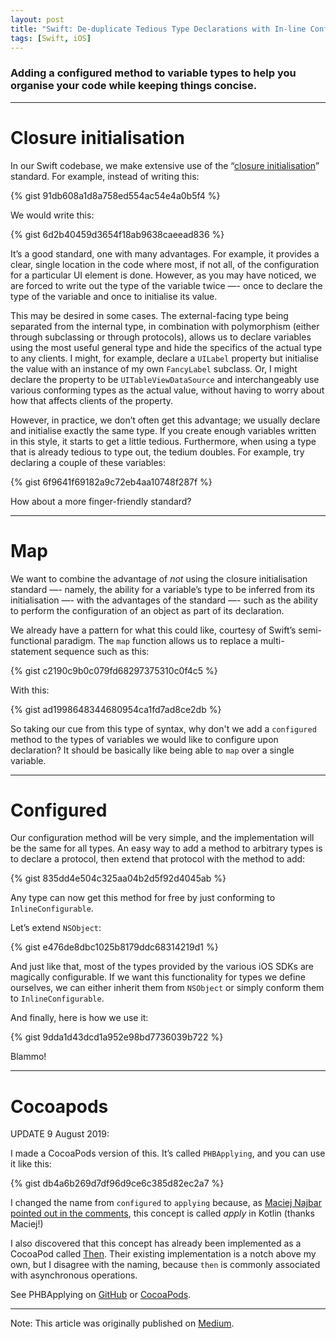 ```yaml
---
layout: post
title: "Swift: De-duplicate Tedious Type Declarations with In-line Configuration"
tags: [Swift, iOS]
---
```


### Adding a configured method to variable types to help you organise your code while keeping things concise.

---

# Closure initialisation

In our Swift codebase, we make extensive use of the “[closure initialisation](https://medium.com/the-traveled-ios-developers-guide/swift-initialization-with-closures-5ea177f65a5)” standard. For example, instead of writing this:

{% gist 91db608a1d8a758ed554ac54e4a0b5f4 %}

We would write this:

{% gist 6d2b40459d3654f18ab9638caeead836 %}

It’s a good standard, one with many advantages. For example, it provides a clear, single location in the code where most, if not all, of the configuration for a particular UI element is done.
However, as you may have noticed, we are forced to write out the type of the variable twice —- once to declare the type of the variable and once to initialise its value.

This may be desired in some cases. The external-facing type being separated from the internal type, in combination with polymorphism (either through subclassing or through protocols), allows us to declare variables using the most useful general type and hide the specifics of the actual type to any clients. I might, for example, declare a `UILabel` property but initialise the value with an instance of my own `FancyLabel` subclass. Or, I might declare the property to be `UITableViewDataSource` and interchangeably use various conforming types as the actual value, without having to worry about how that affects clients of the property.

However, in practice, we don’t often get this advantage; we usually declare and initialise exactly the same type. If you create enough variables written in this style, it starts to get a little tedious. Furthermore, when using a type that is already tedious to type out, the tedium doubles. For example, try declaring a couple of these variables:

{% gist 6f9641f69182a9c72eb4aa10748f287f %}

How about a more finger-friendly standard?

---

# Map

We want to combine the advantage of _not_ using the closure initialisation standard —- namely, the ability for a variable’s type to be inferred from its initialisation —- with the advantages of the standard —- such as the ability to perform the configuration of an object as part of its declaration.

We already have a pattern for what this could like, courtesy of Swift’s semi-functional paradigm. The `map` function allows us to replace a multi-statement sequence such as this:

{% gist c2190c9b0c079fd68297375310c0f4c5 %}

With this:

{% gist ad1998648344680954ca1fd7ad8ce2db %}

So taking our cue from this type of syntax, why don't we add a `configured` method to the types of variables we would like to configure upon declaration? It should be basically like being able to `map` over a single variable.

---

# Configured

Our configuration method will be very simple, and the implementation will be the same for all types. An easy way to add a method to arbitrary types is to declare a protocol, then extend that protocol with the method to add:

{% gist 835dd4e504c325aa04b2d5f92d4045ab %}

Any type can now get this method for free by just conforming to `InlineConfigurable`. 

Let’s extend `NSObject`:

{% gist e476de8dbc1025b8179ddc68314219d1 %}

And just like that, most of the types provided by the various iOS SDKs are magically configurable. If we want this functionality for types we define ourselves, we can either inherit them from `NSObject` or simply conform them to `InlineConfigurable`.

And finally, here is how we use it:

{% gist 9dda1d43dcd1a952e98bd7736039b722 %}

Blammo!

---

# Cocoapods

UPDATE 9 August 2019:

I made a CocoaPods version of this. It’s called `PHBApplying`, and you can use it like this:

{% gist db4a6b269d7df96d9ce6c385d82ec2a7 %}

I changed the name from `configured` to `applying` because, as [Maciej Najbar pointed out in the comments](https://medium.com/@MaciejNajbar), this concept is called *apply* in Kotlin (thanks Maciej!)

I also discovered that this concept has already been implemented as a CocoaPod called [Then](https://github.com/devxoul/Then). Their existing implementation is a notch above my own, but I disagree with the naming, because `then` is commonly associated with asynchronous operations.

See PHBApplying on [GitHub](https://github.com/phlippieb/PHBApplying) or [CocoaPods](https://cocoapods.org/pods/PHBApplying).

---

Note: This article was originally published on [Medium](https://medium.com/better-programming/swift-hacks-de-duplicate-tedious-type-declarations-with-in-line-configuration-13f66370754).